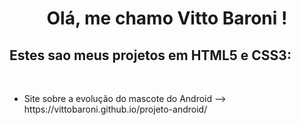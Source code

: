 <div align="center">
     <h1>  Olá, me chamo Vitto Baroni ! </h1>
</div>
<h2>Estes sao meus projetos em HTML5 e CSS3: </h2><br>

<ul>
    <li> Site sobre a evolução do mascote do Android --> https://vittobaroni.github.io/projeto-android/
     </li> 
</ul>
